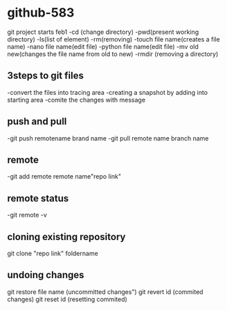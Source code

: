 # github-583
git project starts feb1
-cd (change directory)
-pwd(present working directory)
-ls(list of element)
-rm(removing)
-touch file name(creates a file name)
-nano file name(edit file)
-python file name(edit file)
-mv old new(changes the file name from old to new)
-rmdir (removing a directory)
## 3steps to git files
-convert the files into tracing area
-creating a snapshot by adding into starting area
-comite the changes with message
## push and pull
-git push remotename brand name
-git pull remote name branch name
## remote
-git add remote remote name"repo link"
## remote status
-git remote -v
## cloning existing repository
git clone "repo link" foldername
## undoing changes
git restore file name (uncommitted changes")
git revert id (commited changes)
git reset id (resetting commited)
